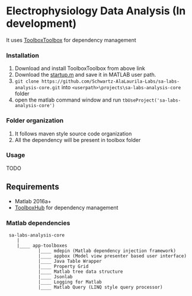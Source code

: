 # Electrophysiology Data Analysis (In development)

It uses [ToolboxToolbox](https://github.com/ToolboxHub/ToolboxToolbox) for dependency management

### Installation

1. Download and install ToolboxToolbox from above link
2. Download the [startup.m](https://gist.github.com/ragavsathish/e4e58150c8a6c8ffe95b0ef632715fbe) and save it in MATLAB user path.
3. `git clone https://github.com/Schwartz-AlaLaurila-Labs/sa-labs-analysis-core.git` into `<userpath>\projects\sa-labs-analysis-core` folder 
4. open the matlab command window and run `tbUseProject('sa-labs-analysis-core')`

### Folder organization

1. It follows maven style source code organization
2. All the dependency will be present in toolbox folder

### Usage

TODO

## Requirements

- Matlab 2016a+
- [ToolboxHub](https://github.com/ToolboxHub/ToolboxToolbox) for dependency management

### Matlab dependencies
	
	 sa-labs-analysis-core
	 	|
		|____ app-toolboxes
				|____ mdepin (Matlab dependency injection framework) 
				|____ appbox (Model view presenter based user interface)
				|____ Java Table Wrapper
				|____ Property Grid	 
				|____ Matlab tree data structure  
				|____ Jsonlab 
				|____ Logging for Matlab		
				|____ Matlab Query (LINQ style query processor)		 
		